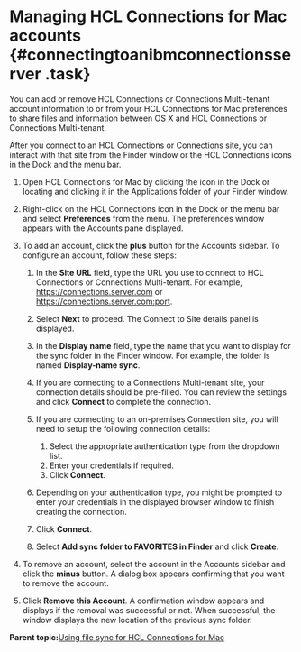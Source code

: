 # Managing HCL Connections for Mac accounts {#connectingtoanibmconnectionsserver .task}

You can add or remove HCL Connections or Connections Multi-tenant account information to or from your HCL Connections for Mac preferences to share files and information between OS X and HCL Connections or Connections Multi-tenant.

After you connect to an HCL Connections or Connections site, you can interact with that site from the Finder window or the HCL Connections icons in the Dock and the menu bar.

1.  Open HCL Connections for Mac by clicking the icon in the Dock or locating and clicking it in the Applications folder of your Finder window.

2.  Right-click on the HCL Connections icon in the Dock or the menu bar and select **Preferences** from the menu. The preferences window appears with the Accounts pane displayed.

3.  To add an account, click the **plus** button for the Accounts sidebar. To configure an account, follow these steps:

    1.  In the **Site URL** field, type the URL you use to connect to HCL Connections or Connections Multi-tenant. For example, https://connections.server.com or https://connections.server.com:port.

    2.  Select **Next** to proceed. The Connect to Site details panel is displayed.

    3.  In the **Display name** field, type the name that you want to display for the sync folder in the Finder window. For example, the folder is named **Display-name sync**.

    4.  If you are connecting to a Connections Multi-tenant site, your connection details should be pre-filled. You can review the settings and click **Connect** to complete the connection.

    5.  If you are connecting to an on-premises Connection site, you will need to setup the following connection details:

        1.  Select the appropriate authentication type from the dropdown list.
        2.  Enter your credentials if required.
        3.  Click **Connect**.
    6.  Depending on your authentication type, you might be prompted to enter your credentials in the displayed browser window to finish creating the connection.

    7.  Click **Connect**.

    8.  Select **Add sync folder to FAVORITES in Finder** and click **Create**.

4.  To remove an account, select the account in the Accounts sidebar and click the **minus** button. A dialog box appears confirming that you want to remove the account.

5.  Click **Remove this Account**. A confirmation window appears and displays if the removal was successful or not. When successful, the window displays the new location of the previous sync folder.


**Parent topic:**[Using file sync for HCL Connections for Mac](../../connectors/enduser/mac_desktop_plugin_filesync_gs2.md)

